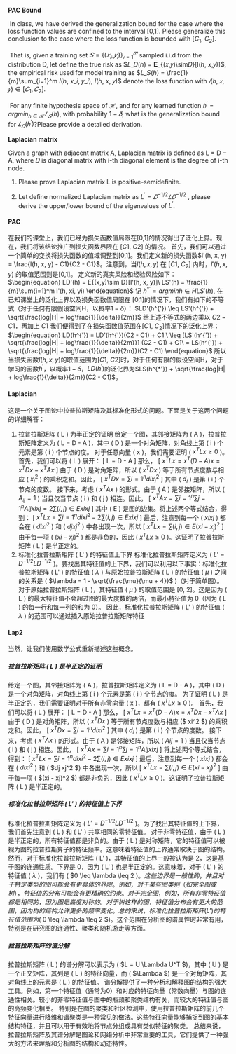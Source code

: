 **PAC Bound** 

​	In class, we have derived the generalization bound for the case where the loss function values are confined to the interval [0,1]. Please generalize this conclusion to the case where the loss function is bounded with [$C_1$, $C_2$]. 

​	That is, given a training set $𝑆 = \{(𝑥_𝑖, 𝑦_𝑖)\}_{𝑖=1}^𝑚$ sampled i.i.d from the distribution D, let define the true risk as $𝐿_𝐷(ℎ) = 𝐄_{(𝑥,𝑦)\sim𝐷}[l(ℎ, 𝑥,𝑦)]$, the empirical risk used for model training as $𝐿_𝑆(ℎ) = \frac{1}{m}\sum_{i=1}^m 𝑙(ℎ, 𝑥_𝑖, 𝑦_𝑖), 𝑙(ℎ, 𝑥, 𝑦)$ denote the loss function with $𝑙(ℎ, 𝑥, 𝑦) ∈ [𝐶_1, 𝐶_2]$. 

​	For any finite hypothesis space of ℋ, and for any learned function $ℎ^{'}=argmin_{ℎ∈ℋ}𝐿_𝑆(ℎ)$, with probability $1 − 𝛿$, what is the generalization bound for $𝐿_𝐷(ℎ^{'})$?Please provide a detailed derivation.





**Laplacian matrix**

Given a graph with adjacent matrix A, Laplacian matrix is defined as L = D − A, where 𝐷 is diagonal matrix with i-th diagonal element is the degree of i-th node. 

1. Please prove Laplacian matrix L is positive-semidefinite.

2. Let define normalized Laplacian matrix as $L^{'}= 𝐷^{−1/2}𝐿𝐷^{−1/2}$ , please derive the upper/lower bound of the eigenvalues of $L^{'}$.





#### PAC

在我们的课堂上，我们已经为损失函数值局限在[0,1]的情况得出了泛化上界。现在，我们将该结论推广到损失函数界限在 [$C1$, $C2$] 的情况。
首先，我们可以通过一个简单的变换将损失函数的值域调整到[0,1]。我们定义新的损失函数$l'(h, x, y) = \frac{l(h, x, y) - C1}{C2 - C1}$。注意到，当$l(h, x, y)$ 在 [$C1$, $C_2$] 内时，$l'(h, x, y)$ 的取值范围则是[0,1]。
定义新的真实风险和经验风险如下：
$\begin{equation}
LD'(h) = E{(x,y)\sim D}[l'(h, x, y)]\
LS'(h) = \frac{1}{m}\sum{i=1}^m l'(h, xi, yi)
\end{equation}$
记 $h^{*'} = argmin{h \in H} LS'(h)$, 在已知课堂上的泛化上界以及损失函数值局限在 [0,1]的情况下，我们有如下的不等式（对于任何有限假设空间H，以概率$1-\delta$）：
$LD'(h^{'}) \leq LS'(h^{'}) + \sqrt{\frac{log|H| + log\frac{1}{\delta}}{2m}}$
给上述不等式的两边乘以 $C2 - C1$，再加上 $C1$ 我们便得到了在损失函数值范围在[$C1$, $C_2$]情况下的泛化上界：
$\begin{equation}
LD(h^{'}) = LD'(h^{'})(C2 - C1) + C1 \
\leq [LS'(h^{'}) + \sqrt{\frac{log|H| + log\frac{1}{\delta}}{2m}}] (C2 - C1) + C1\
= LS(h^{'}) + \sqrt{\frac{log|H| + log\frac{1}{\delta}}{2m}}(C2 - C1)
\end{equation}$
所以当损失函数$l(h, x, y)$的取值范围为[$C1$, $C2$]时，对于任何有限的假设空间H，对于学习的函数$h^{'}$，以概率$1 − \delta$，$LD(h^{'})$的泛化界为$LS(h^{*'}) + \sqrt{\frac{log|H| + log\frac{1}{\delta}}{2m}}(C2 - C1)$。



#### Laplacian

这是一个关于图论中拉普拉斯矩阵及其标准化形式的问题。下面是关于这两个问题的详细解答：
1. 拉普拉斯矩阵 ( L ) 为半正定的证明
给定一个图，其邻接矩阵为 ( A )，拉普拉斯矩阵定义为 ( L = D - A )，其中 ( D ) 是一个对角矩阵，对角线上第 ( i ) 个元素是第 ( i ) 个节点的度。
对于任意向量 ( x )，我们需要证明 ( $x^T L x \geq 0$ )。首先，我们可以将 ( L ) 展开：
[ L = D - A ]
那么，
[ $x^T L x = x^T (D - A) x = x^T D x - x^T A x$ ]
由于 ( D ) 是对角矩阵，所以 ( $x^T D x$ ) 等于所有节点度数与相应 ( $x_i^2$ ) 的乘积之和。因此，
[ $x^T D x = \sum{i=1}^n di x_i^2$ ]
其中 ( $d_i$ ) 是第 ( i ) 个节点的度数。
接下来，考虑 ( $x^T A x$ ) 的形式。由于 ( A ) 是邻接矩阵，所以 ( $A_{ij} = 1$ ) 当且仅当节点 ( i ) 和 ( j ) 相连。因此，
[ $x^T A x = \sum{i=1}^n \sum{j=1}^n A{ij} xi xj = 2 \sum{(i,j)\in E} xi xj$ ]
其中 ( E ) 是图的边集。将上述两个等式结合，得到：
[ $x^T L x = \sum{i=1}^n di xi^2 - 2 \sum{(i,j) \in E} xi xj$ ]
最后，注意到每一个 ( $xi xj$ ) 都会在 ( $di xi^2$ ) 和 ( $dj xj^2$ ) 中各出现一次，所以
[ $x^T L x = \sum{(i,j) \in E} (xi - x_j)^2$ ]
由于每一项 ( $(xi - xj)^2$ ) 都是非负的，因此 ( $x^T L x \geq 0$ )。这证明了拉普拉斯矩阵 ( L ) 是半正定的。
2. 标准化拉普拉斯矩阵 ( L' ) 的特征值上下界
标准化拉普拉斯矩阵定义为 ( $L' = D^{-1/2} L D^{-1/2}$ )。要找出其特征值的上下界，我们可以利用以下事实：标准化拉普拉斯矩阵 ( L' ) 的特征值 ( $\lambda$ ) 与原始拉普拉斯矩阵 ( L ) 的特征值 ( $\mu$ ) 之间的关系是 ( $\lambda = 1 - \sqrt{\frac{\mu}{\mu + 4}}$ )（对于简单图）。
对于原始拉普拉斯矩阵 ( L )，其特征值 ( $\mu$ ) 的取值范围是 [0, 2]。这是因为 ( L ) 的最大特征值不会超过图的最大度数的两倍，而最小特征值为 0（因为 ( L ) 的每一行和每一列的和为 0）。
因此，标准化拉普拉斯矩阵 ( L' ) 的特征值 ( $\lambda$ ) 的范围可以通过插入原始拉普拉斯矩阵特征


#### Lap2

当然，让我们使用数学公式重新描述这些概念。

##### 拉普拉斯矩阵 ( L ) 是半正定的证明
给定一个图，其邻接矩阵为 ( A )，拉普拉斯矩阵定义为 ( L = D - A )，其中 ( D ) 是一个对角矩阵，对角线上第 ( i ) 个元素是第 ( i ) 个节点的度。
为了证明 ( L ) 是半正定的，我们需要证明对于所有非零向量 ( x )，都有 ( $x^T L x \geq 0$ )。
首先，我们可以将 ( L ) 展开：
[ L = D - A ]
那么，
[ $x^T L x = x^T (D - A) x = x^T D x - x^T A x$ ]
由于 ( D ) 是对角矩阵，所以 ( $x^T D x$ ) 等于所有节点度数与相应 ($ xi^2 $) 的乘积之和。因此，
[ $x^T D x = \sum{i=1}^n di xi^2$ ]
其中 ( $d_i$ ) 是第 ( i ) 个节点的度数。
接下来，考虑 ( $x^T A x$ ) 的形式。由于 ( A ) 是邻接矩阵，所以 ( $A{ij} = 1$ ) 当且仅当节点 ( i ) 和 ( j ) 相连。因此，
[ $x^T A x = \sum{i=1}^n \sum{j=1}^n A{ij} xi xj$ ]
将上述两个等式结合，得到：
[ $x^T L x = \sum{i=1}^n di xi^2 - 2 \sum{(i,j) \in E} xi xj$ ]
最后，注意到每一个 ( $xi xj$ ) 都会在 ( $di xi^2$ ) 和 ( $dj xj^2 $) 中各出现一次，所以
[ $x^T L x = \sum{(i,j) \in E} (xi - x_j)^2$ ]
由于每一项 ( $(xi - xj)^2 $) 都是非负的，因此 ( $x^T L x \geq 0$ )。这证明了拉普拉斯矩阵 ( L ) 是半正定的。

##### 标准化拉普拉斯矩阵 ( L' ) 的特征值上下界
标准化拉普拉斯矩阵定义为 ( $L' = D^{-1/2} L D^{-1/2}$ )。为了找出其特征值的上下界，我们首先注意到 ( L ) 和 ( L' ) 共享相同的零特征值。
对于非零特征值，由于 ( L ) 是半正定的，所有特征值都是非负的。由于 ( L ) 是对称矩阵，它的特征值可以被视为图的拉普拉斯算子的特征频率。这意味着特征值的上界通常取决于图的结构。
然而，对于标准化拉普拉斯矩阵 ( L' )，其特征值的上界一般被认为是 2，这是基于图的连通性质。下界是 0，因为 ( L' ) 也是半正定的。这意味着，对于 ( L' ) 的特征值 ( $\lambda$ )，我们有 ( $0 \leq \lambda \leq 2 $)。
这些边界是一般性的，并且对于特定类型的图可能会有更具体的界限。例如，对于某些图类别（如完全图或树），特征值的分布可能会有更精确的约束。
对于完全图，例如，所有非零特征值都是相同的，因为图是高度对称的。对于树这样的图，特征值分布会有更大的范围，因为树的结构允许更多的频率变化。
总的来说，标准化拉普拉斯矩阵 ( L' ) 的特征值范围为 ($ 0 \leq \lambda \leq 2 $)。这个范围在分析图的谱属性时非常有用，特别是在研究图的连通性、聚类和随机游走等方面。

##### 拉普拉斯矩阵的谱分解
拉普拉斯矩阵 ( L ) 的谱分解可以表示为 ( $L = U \Lambda U^T $)，其中 ( U ) 是一个正交矩阵，其列是 ( L ) 的特征向量，而 ( $\Lambda $) 是一个对角矩阵，其对角线上的元素是 ( L ) 的特征值。
谱分解提供了一种分析和解释图的结构的强大工具。例如，第一个特征值（通常为0）和对应的特征向量（常数向量）与图的连通性相关。较小的非零特征值与图中的瓶颈和聚类结构有关，而较大的特征值与图的高频变化相关。
特别是在图的聚类和社区检测中，使用拉普拉斯矩阵的前几个特征向量进行降维和谱聚类是一种常见的做法。这些特征向量能够捕捉到图的基本结构特征，并且可以用于有效地将节点分组成具有类似特征的聚类。
总结来说，拉普拉斯矩阵及其谱分解是图论和网络分析中非常重要的工具，它们提供了一种强大的方法来理解和分析图的结构和动态特性。

